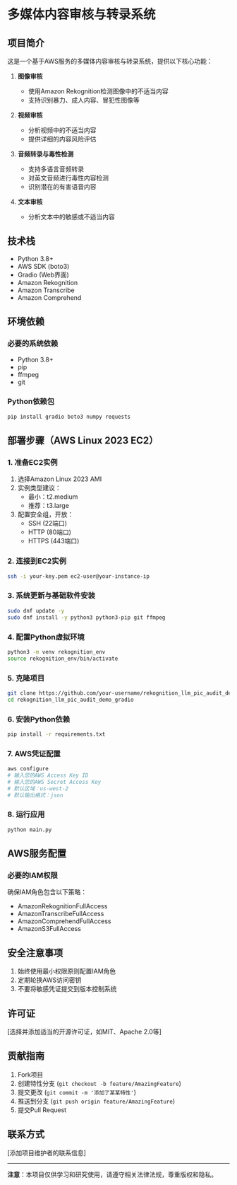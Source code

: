 # 多媒体内容审核与转录系统

## 项目简介

这是一个基于AWS服务的多媒体内容审核与转录系统，提供以下核心功能：

1. **图像审核**
   - 使用Amazon Rekognition检测图像中的不适当内容
   - 支持识别暴力、成人内容、冒犯性图像等

2. **视频审核**
   - 分析视频中的不适当内容
   - 提供详细的内容风险评估

3. **音频转录与毒性检测**
   - 支持多语言音频转录
   - 对英文音频进行毒性内容检测
   - 识别潜在的有害语音内容

4. **文本审核**
   - 分析文本中的敏感或不适当内容

## 技术栈

- Python 3.8+
- AWS SDK (boto3)
- Gradio (Web界面)
- Amazon Rekognition
- Amazon Transcribe
- Amazon Comprehend

## 环境依赖

### 必要的系统依赖
- Python 3.8+
- pip
- ffmpeg
- git

### Python依赖包
```bash
pip install gradio boto3 numpy requests
```

## 部署步骤（AWS Linux 2023 EC2）

### 1. 准备EC2实例
1. 选择Amazon Linux 2023 AMI
2. 实例类型建议：
   - 最小：t2.medium
   - 推荐：t3.large
3. 配置安全组，开放：
   - SSH (22端口)
   - HTTP (80端口)
   - HTTPS (443端口)

### 2. 连接到EC2实例
```bash
ssh -i your-key.pem ec2-user@your-instance-ip
```

### 3. 系统更新与基础软件安装
```bash
sudo dnf update -y
sudo dnf install -y python3 python3-pip git ffmpeg
```

### 4. 配置Python虚拟环境
```bash
python3 -m venv rekognition_env
source rekognition_env/bin/activate
```

### 5. 克隆项目
```bash
git clone https://github.com/your-username/rekognition_llm_pic_audit_demo_gradio.git
cd rekognition_llm_pic_audit_demo_gradio
```

### 6. 安装Python依赖
```bash
pip install -r requirements.txt
```

### 7. AWS凭证配置
```bash
aws configure
# 输入您的AWS Access Key ID
# 输入您的AWS Secret Access Key
# 默认区域：us-west-2
# 默认输出格式：json
```

### 8. 运行应用
```bash
python main.py
```

## AWS服务配置

### 必要的IAM权限
确保IAM角色包含以下策略：
- AmazonRekognitionFullAccess
- AmazonTranscribeFullAccess
- AmazonComprehendFullAccess
- AmazonS3FullAccess

## 安全注意事项

1. 始终使用最小权限原则配置IAM角色
2. 定期轮换AWS访问密钥
3. 不要将敏感凭证提交到版本控制系统

## 许可证

[选择并添加适当的开源许可证，如MIT、Apache 2.0等]

## 贡献指南

1. Fork项目
2. 创建特性分支 (`git checkout -b feature/AmazingFeature`)
3. 提交更改 (`git commit -m '添加了某某特性'`)
4. 推送到分支 (`git push origin feature/AmazingFeature`)
5. 提交Pull Request

## 联系方式

[添加项目维护者的联系信息]

---

**注意**：本项目仅供学习和研究使用，请遵守相关法律法规，尊重版权和隐私。
